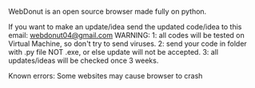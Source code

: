 WebDonut is an open source browser made fully on python.

If you want to make an update/idea send the updated code/idea to this email: webdonut04@gmail.com
WARNING: 1: all codes will be tested on Virtual Machine, so don't try to send viruses.
         2: send your code in folder with .py file NOT .exe, or else update will not be accepted.
         3: all updates/ideas will be checked once 3 weeks.

Known errors:
Some websites may cause browser to crash
